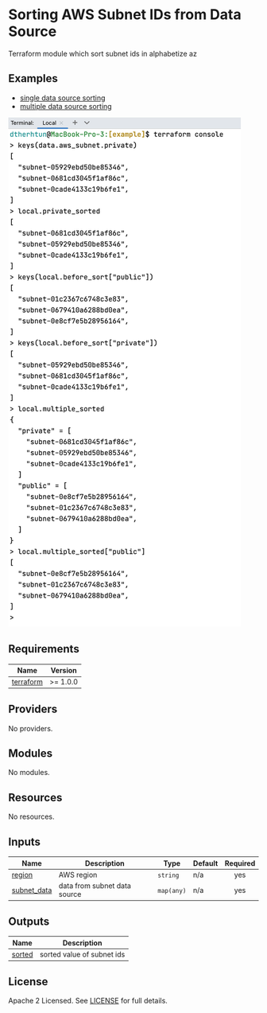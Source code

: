 # Sorting AWS Subnet IDs from Data Source

Terraform module which sort subnet ids in alphabetize az

## Examples
- [single data source sorting](https://github.com/dtherhtun/terraform-aws-az-sort/blob/e7767ba850ef56637a9d1237fc3a12d04eeaeab2/example/main.tf#L44)
- [multiple data source sorting](https://github.com/dtherhtun/terraform-aws-az-sort/blob/e7767ba850ef56637a9d1237fc3a12d04eeaeab2/example/main.tf#L50)

![alt](https://raw.githubusercontent.com/dtherhtun/terraform-aws-az-sort/main/example/sorting.png)

<!-- BEGINNING OF PRE-COMMIT-TERRAFORM DOCS HOOK -->
## Requirements

| Name | Version |
|------|---------|
| <a name="requirement_terraform"></a> [terraform](#requirement\_terraform) | >= 1.0.0 |

## Providers

No providers.

## Modules

No modules.

## Resources

No resources.

## Inputs

| Name | Description | Type | Default | Required |
|------|-------------|------|---------|:--------:|
| <a name="input_region"></a> [region](#input\_region) | AWS region | `string` | n/a | yes |
| <a name="input_subnet_data"></a> [subnet\_data](#input\_subnet\_data) | data from subnet data source | `map(any)` | n/a | yes |

## Outputs

| Name | Description |
|------|-------------|
| <a name="output_sorted"></a> [sorted](#output\_sorted) | sorted value of subnet ids |
<!-- END OF PRE-COMMIT-TERRAFORM DOCS HOOK -->

## License

Apache 2 Licensed. See [LICENSE](https://github.com/dtherhtun/terraform-aws-az-sort/tree/master/LICENSE) for full details.
